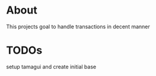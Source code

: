 # About

This projects goal to handle transactions in decent manner


# TODOs

 setup tamagui and create initial base

